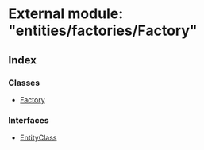 # External module: "entities/factories/Factory"

## Index

### Classes

- [Factory](../classes/_entities_factories_factory_.factory.md)

### Interfaces

- [EntityClass](../interfaces/_entities_factories_factory_.entityclass.md)
